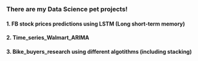 ###  There are my Data Science pet projects!
#### 1. FB stock prices predictions using LSTM (Long short-term memory)
#### 2. Time_series_Walmart_ARIMA
#### 3. Bike_buyers_research using different algotithms (including stacking)
